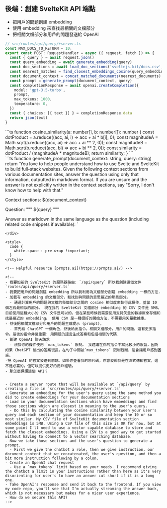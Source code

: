 ## <carbon-bare-metal-server /> 後端：創建 SvelteKit API 端點 <!-- Create SvelteKit back-end API endpoint  -->

<ul>
<li>
<span v-if="$slidev.nav.clicks > 0">
<carbon-3d-print-mesh /> 把用戶的問題創建 embedding <!-- Create embedding of user's query -->
</span>
</li>
<li>
<span v-if="$slidev.nav.clicks > 1">
<fluent-mdl2-documentation /> 使用 embedding 來查找最相關的文檔部分 <!-- Use embeddings to find most relevant documentation sections -->
</span>
</li>
<li>
<span v-if="$slidev.nav.clicks > 2">
<carbon-chat /> 把相關文檔部分和用戶的問題發送給 OpenAI <!-- Send relevant documentation and user's question to OpenAI -->
</span>
</li>
</ul>

```ts {1,3,18|4-5|2,6-7|8-9|8-9|10-12|13|17}
// src/routes/api/query/+server.ts
const MAX_DOCS_TO_RETURN = 10;
export const POST: RequestHandler = async ({ request, fetch }) => {
  const { query } = await request.json()
  const query_embedding = await generate_embedding(query)
  const doc_sections = await load_doc_sections('sveltejs.kit/docs.csv', fetch)
  const nearest_matches = find_closest_embeddings_cosine(query_embedding, doc_sections, MAX_DOCS_TO_RETURN)
  const document_context = concat_matched_documents(nearest_documents)
  const prompt = generate_prompt(document_context, query)
  const completionResponse = await openai.createCompletion({
    model: 'gpt-3.5-turbo',
    prompt,
    max_tokens: 1000,
    temperature: 0,
  })
  const { choices: [{ text }] } = completionResponse.data
  return json(text)
}
```

<div fixed bottom-10 left-10 right-10 border="~ green" shadow v-if="$slidev.nav.clicks === 2">
```ts
function cosine_similarity(a: number[], b: number[]): number {
  const dotProduct = a.reduce((acc, ai, i) => acc + ai * b[i], 0);
  const magnitudeA = Math.sqrt(a.reduce((acc, ai) => acc + ai ** 2, 0));
  const magnitudeB = Math.sqrt(b.reduce((acc, bi) => acc + bi ** 2, 0));
  const similarity = dotProduct / (magnitudeA * magnitudeB);
  return similarity;
}
```
</div>

<div fixed top-2 left-10 right-10 border="~ green" shadow v-if="$slidev.nav.clicks === 4">
```ts
function generate_prompt(document_context: string, query: string)
  return `You love to help people understand how to use Svelte and SvelteKit to build full-stack websites. Given the following context sections from various documentation sites, answer the question using only that information, outputted in markdown format. If you are unsure and the answer is not explicitly written in the context sections, say "Sorry, I don't know how to help with that."

Context sections:
${document_context}

Question: """
${query}
"""

Answer as markdown in the same language as the question (including related code snippets if available):
`
```
</div>

<style>
  code {
    white-space : pre-wrap !important;
  }
</style>

<!-- Helpful resource [prmpts.ai](https://prmpts.ai/) -->

<!-- 
- 我要加新的 SvelteKit 的服務器路由: `/api/query` 所以我創建這個文件 `routes/api/query/+server.ts` 
- 我要把用戶的問題創建 embedding 所以我利用為文檔部分創建 embedding 一樣的方法.
- 加載有 embedding 的文檔部分，和找到與問題的意思最近的那些部分。
  - 通過計算用戶的問題與文檔的每個部分之間的 cosine 相似度來執行此操作，並留 10 個左右最相似的部分。 現在我的 SvelteKit 文檔部分 embedding 的 CSV 文件是 5MB。 目前使用這種大小的 CSV 文件是可以的，但在某些時候我需要使用支持矢量的數據庫來存儲和找最接近的 embedding。 使用 CSV 是一種很好的開始方法，不需要用矢量數據庫。
- 然後把相關文檔部分和用戶的問題生成提示 (prompt)。
  - 首先給 ChatGPT 一個角色，然後給出指令，相關文檔部分，用戶的問題，還有更多指令。最後的指令非常重要: 用問題的語言生成答案和包括相關的代碼.
- 創建 OpenAI 聊天請求
  - 根據你的條件使用 `max_tokens` 限制。 我建議在你的指令中寫比較小的限製，因為如果 ChatGPT 給出的答案很長，在句子中間被`max_tokens` 限制截斷，這會讓用戶感到困惑。
-把 OpenAI 的答案發送到前端。如果你查看我的原代碼，你會發現我是在流式傳輸答案，這不是必需的，但可以提供更好的用戶經驗。
- 那怎麼保護這個 API？


- Create a server route that will be available at `/api/query` by creating a file in `src/routes/api/query/+server.ts`
- Generate an embedding for the user's query using the same method you did to create embeddings for your documentation sections
- Load in your documentation sections which have embeddings and find those sections which are closest in meaning to the user's query. 
  - Do this by calculating the cosine similarity between your user's query and each section of your documentation and keep the 10 or so most similar. My CSV file of SvelteKit documentation section embeddings is 5MB. Using a CSV file of this size is OK for now, but at some point I'll need to use a vector capable database to store and fetch the closest embeddings. Using a CSV is a good way to get started without having to connect to a vector searching database.
- Now we take those sections and the user's question to generate a prompt.
  - First we give the chatbot a role, then we give instruction, our document_content that we concatenated, the user's question, and then a bit more instruction following by a colon.
- Create an OpenAI chat request
  - Use a `max_tokens` limit based on your needs. I recommend giving the chatbot a limit in your instructions rather than here as it's very disorienting for user's to have an answer cut short if it is a long one.
- Take OpenAI's response and send it back to the frontend. If you view my code repo, you'll see that I'm actually streaming the answer back, which is not necessary but makes for a nicer user experience.
- How do we secure this API?
-->


